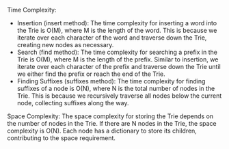Time Complexity:

- Insertion (insert method): The time complexity for inserting a word into the Trie is O(M), where M is the length of the word. This is because we iterate over each character of the word and traverse down the Trie, creating new nodes as necessary.
- Search (find method): The time complexity for searching a prefix in the Trie is O(M), where M is the length of the prefix. Similar to insertion, we iterate over each character of the prefix and traverse down the Trie until we either find the prefix or reach the end of the Trie.
- Finding Suffixes (suffixes method): The time complexity for finding suffixes of a node is O(N), where N is the total number of nodes in the Trie.
  This is because we recursively traverse all nodes below the current node, collecting suffixes along the way.

Space Complexity:
The space complexity for storing the Trie depends on the number of nodes in the Trie.
If there are N nodes in the Trie, the space complexity is O(N).
Each node has a dictionary to store its children, contributing to the space requirement.
